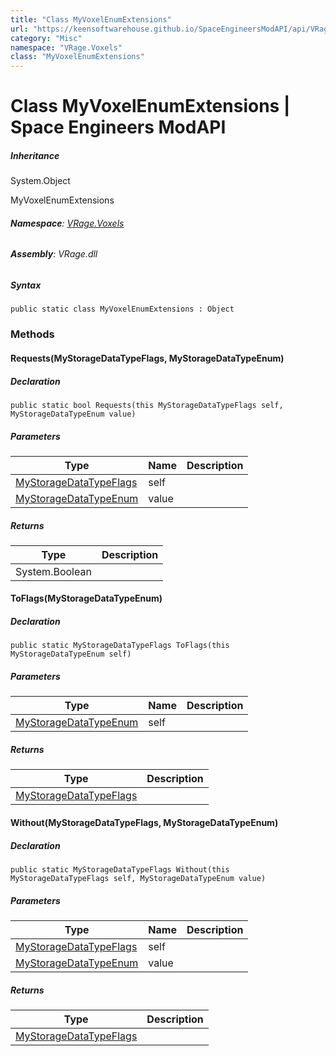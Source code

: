 ```yaml
---
title: "Class MyVoxelEnumExtensions"
url: "https://keensoftwarehouse.github.io/SpaceEngineersModAPI/api/VRage.Voxels.MyVoxelEnumExtensions.html"
category: "Misc"
namespace: "VRage.Voxels"
class: "MyVoxelEnumExtensions"
---
```


# Class MyVoxelEnumExtensions | Space Engineers ModAPI

##### Inheritance

System.Object

MyVoxelEnumExtensions

###### **Namespace**: [VRage.Voxels](https://keensoftwarehouse.github.io/SpaceEngineersModAPI/api/VRage.Voxels.html)

###### **Assembly**: VRage.dll

##### Syntax

```
public static class MyVoxelEnumExtensions : Object
```

### Methods

#### Requests(MyStorageDataTypeFlags, MyStorageDataTypeEnum)

##### Declaration

```
public static bool Requests(this MyStorageDataTypeFlags self, MyStorageDataTypeEnum value)
```

##### Parameters

| Type | Name | Description |
| --- | --- | --- |
| [MyStorageDataTypeFlags](https://keensoftwarehouse.github.io/SpaceEngineersModAPI/api/VRage.Voxels.MyStorageDataTypeFlags.html) | self |     |
| [MyStorageDataTypeEnum](https://keensoftwarehouse.github.io/SpaceEngineersModAPI/api/VRage.Voxels.MyStorageDataTypeEnum.html) | value |     |

##### Returns

| Type | Description |
| --- | --- |
| System.Boolean |     |

#### ToFlags(MyStorageDataTypeEnum)

##### Declaration

```
public static MyStorageDataTypeFlags ToFlags(this MyStorageDataTypeEnum self)
```

##### Parameters

| Type | Name | Description |
| --- | --- | --- |
| [MyStorageDataTypeEnum](https://keensoftwarehouse.github.io/SpaceEngineersModAPI/api/VRage.Voxels.MyStorageDataTypeEnum.html) | self |     |

##### Returns

| Type | Description |
| --- | --- |
| [MyStorageDataTypeFlags](https://keensoftwarehouse.github.io/SpaceEngineersModAPI/api/VRage.Voxels.MyStorageDataTypeFlags.html) |     |

#### Without(MyStorageDataTypeFlags, MyStorageDataTypeEnum)

##### Declaration

```
public static MyStorageDataTypeFlags Without(this MyStorageDataTypeFlags self, MyStorageDataTypeEnum value)
```

##### Parameters

| Type | Name | Description |
| --- | --- | --- |
| [MyStorageDataTypeFlags](https://keensoftwarehouse.github.io/SpaceEngineersModAPI/api/VRage.Voxels.MyStorageDataTypeFlags.html) | self |     |
| [MyStorageDataTypeEnum](https://keensoftwarehouse.github.io/SpaceEngineersModAPI/api/VRage.Voxels.MyStorageDataTypeEnum.html) | value |     |

##### Returns

| Type | Description |
| --- | --- |
| [MyStorageDataTypeFlags](https://keensoftwarehouse.github.io/SpaceEngineersModAPI/api/VRage.Voxels.MyStorageDataTypeFlags.html) |     |